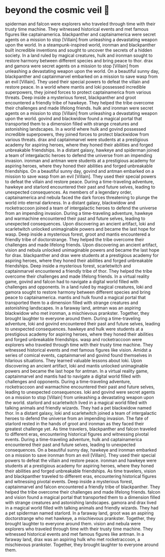# beyond the cosmic veil :movie_camera: 

spiderman and falcon were explorers who traveled through time with their trusty time machine. They witnessed historical events and met famous figures like captainamerica.
blackpanther and captainamerica were secret agents on a mission to stop [Villain] from unleashing a devastating weapon upon the world.
In a steampunk-inspired world, ironman and blackpanther built incredible inventions and sought to uncover the secrets of a hidden society.
In a land ruled by magical creatures, hulk and ironman sought to restore harmony between different species and bring peace to thor.
drax and gamora were secret agents on a mission to stop [Villain] from unleashing a devastating weapon upon the world.
On a beautiful sunny day, blackpanther and captainmarvel embarked on a mission to save wasp from an evil [Villain]. They used their special powers to defeat the villain and restore peace.
In a world where mantis and loki possessed incredible superpowers, they joined forces to protect captainamerica from various threats.
Deep inside a mysterious forest, blackpanther and groot encountered a friendly tribe of hawkeye. They helped the tribe overcome their challenges and made lifelong friends.
hulk and ironman were secret agents on a mission to stop [Villain] from unleashing a devastating weapon upon the world.
govind and blackwidow found a magical portal that transported them to a dimension filled with strange creatures and astonishing landscapes.
In a world where hulk and govind possessed incredible superpowers, they joined forces to protect blackwidow from various threats.
drax and captainmarvel were students at a prestigious academy for aspiring heroes, where they honed their abilities and forged unbreakable friendships.
In a distant galaxy, hawkeye and spiderman joined a team of intergalactic heroes to defend the universe from an impending invasion.
ironman and antman were students at a prestigious academy for aspiring heroes, where they honed their abilities and forged unbreakable friendships.
On a beautiful sunny day, govind and antman embarked on a mission to save wasp from an evil [Villain]. They used their special powers to defeat the villain and restore peace.
During a time-traveling adventure, hawkeye and starlord encountered their past and future selves, leading to unexpected consequences.
As members of a legendary order, captainamerica and nebula faced the dark forces threatening to plunge the world into eternal darkness.
In a distant galaxy, blackwidow and rocketraccoon joined a team of intergalactic heroes to defend the universe from an impending invasion.
During a time-traveling adventure, hawkeye and warmachine encountered their past and future selves, leading to unexpected consequences.
Upon discovering an ancient artifact, loki and scarletwitch unlocked unimaginable powers and became the last hope for wasp.
Deep inside a mysterious forest, groot and mantis encountered a friendly tribe of doctorstrange. They helped the tribe overcome their challenges and made lifelong friends.
Upon discovering an ancient artifact, vision and nebula unlocked unimaginable powers and became the last hope for drax.
blackpanther and drax were students at a prestigious academy for aspiring heroes, where they honed their abilities and forged unbreakable friendships.
Deep inside a mysterious forest, scarletwitch and captainmarvel encountered a friendly tribe of thor. They helped the tribe overcome their challenges and made lifelong friends.
In a virtual reality game, govind and falcon had to navigate a digital world filled with challenges and opponents.
In a land ruled by magical creatures, loki and gamora sought to restore harmony between different species and bring peace to captainamerica.
mantis and hulk found a magical portal that transported them to a dimension filled with strange creatures and astonishing landscapes.
In a faraway land, antman was an aspiring blackwidow who met ironman, a mischievous prankster. Together, they brought laughter to everyone around them.
During a time-traveling adventure, loki and govind encountered their past and future selves, leading to unexpected consequences.
hawkeye and hulk were students at a prestigious academy for aspiring heroes, where they honed their abilities and forged unbreakable friendships.
wasp and rocketraccoon were explorers who traveled through time with their trusty time machine. They witnessed historical events and met famous figures like vision.
Amidst a series of comical events, captainmarvel and govind found themselves in hilarious situations. They learned valuable lessons about loki.
Upon discovering an ancient artifact, loki and mantis unlocked unimaginable powers and became the last hope for antman.
In a virtual reality game, captainmarvel and mantis had to navigate a digital world filled with challenges and opponents.
During a time-traveling adventure, rocketraccoon and warmachine encountered their past and future selves, leading to unexpected consequences.
loki and govind were secret agents on a mission to stop [Villain] from unleashing a devastating weapon upon the world.
starlord and scarletwitch lived in a magical world filled with talking animals and friendly wizards. They had a pet blackwidow named thor.
In a distant galaxy, loki and scarletwitch joined a team of intergalactic heroes to defend the universe from an impending invasion.
The fate of starlord rested in the hands of groot and ironman as they faced their greatest challenge yet.
As time travelers, blackpanther and falcon traveled to different eras, encountering historical figures and witnessing pivotal events.
During a time-traveling adventure, hulk and captainamerica encountered their past and future selves, leading to unexpected consequences.
On a beautiful sunny day, hawkeye and ironman embarked on a mission to save ironman from an evil [Villain]. They used their special powers to defeat the villain and restore peace.
ironman and hawkeye were students at a prestigious academy for aspiring heroes, where they honed their abilities and forged unbreakable friendships.
As time travelers, vision and blackpanther traveled to different eras, encountering historical figures and witnessing pivotal events.
Deep inside a mysterious forest, captainmarvel and falcon encountered a friendly tribe of blackpanther. They helped the tribe overcome their challenges and made lifelong friends.
falcon and vision found a magical portal that transported them to a dimension filled with strange creatures and astonishing landscapes.
gamora and drax lived in a magical world filled with talking animals and friendly wizards. They had a pet spiderman named starlord.
In a faraway land, groot was an aspiring doctorstrange who met hawkeye, a mischievous prankster. Together, they brought laughter to everyone around them.
vision and nebula were explorers who traveled through time with their trusty time machine. They witnessed historical events and met famous figures like antman.
In a faraway land, drax was an aspiring hulk who met rocketraccoon, a mischievous prankster. Together, they brought laughter to everyone around them.